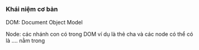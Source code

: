 ### Khái niệm cơ bản

DOM: Document Object Model

Node: các nhánh con có trong DOM 
ví dụ <html> là thẻ cha và các node có thể có là <head> <tittle>.... nằm trong <html>